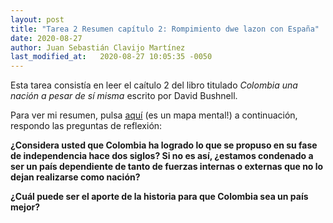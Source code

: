 ```yaml
---
layout: post
title: "Tarea 2 Resumen capítulo 2: Rompimiento dwe lazon con España"
date: 2020-08-27
author: Juan Sebastián Clavijo Martínez
last_modified_at:   2020-08-27 10:05:35 -0050
---
```

Esta tarea consistía en leer el caítulo 2 del libro titulado  *Colombia una nación a pesar de sí misma* escrito por David Bushnell.

Para ver mi resumen, pulsa <a href="/resumentarea2">aquí</a> (es un mapa mental!) a continuación, respondo las preguntas de reflexión:

**¿Considera usted que Colombia ha logrado lo que se propuso en su fase de independencia hace dos siglos? Si no es así, ¿estamos condenado a ser un país dependiente de tanto de fuerzas internas o externas que no lo dejan realizarse como nación?**

**¿Cuál puede ser el aporte de la historia para que Colombia sea un país mejor?**
